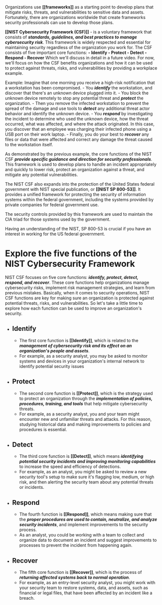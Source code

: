 Organizations use **[[frameworks]]** as a starting point to develop plans that mitigate risks, threats, and vulnerabilities to sensitive data and assets. Fortunately, there are organizations worldwide that create frameworks security professionals can use to develop those plans. 

**[[NIST Cybersecurity Framework (CSF)]]** - is a voluntary framework that consists of ***standards, guidelines, and best practices to manage cybersecurity risk***. This framework is widely respected and essential for maintaining security regardless of the organization you work for. 
	The CSF consists of five important core functions:
	 **- Identify 
	 - Protect 
	 - Detect 
	 - Respond
	 - Recover**
	 Which we'll discuss in detail in a future video. For now, we'll focus on how the CSF benefits organizations and how it can be used to protect against threats, risks, and vulnerabilities by providing a workplace example.
	 
Example: Imagine that one morning you receive a high-risk notification that a workstation has been compromised. 
	- You ***identify*** the workstation, and discover that there's an unknown device plugged into it. 
	- You block the unknown device remotely to stop any potential threat and ***protect*** the organization. 
	- Then you remove the infected workstation to prevent the spread of the damage and use tools to ***detect*** any additional threat actor behavior and identify the unknown device. 
	- You ***respond*** by investigating the incident to determine who used the unknown device, how the threat occurred, what was affected, and where the attack originated.
	In this case, you discover that an employee was charging their infected phone using a USB port on their work laptop. 
	- Finally, you do your best to ***recover*** any files or data that were affected and correct any damage the threat caused to the workstation itself. 

As demonstrated by the previous example, the core functions of the NIST CSF ***provide specific guidance and direction for security professionals***. This framework is used to develop plans to handle an incident appropriately and quickly to lower risk, protect an organization against a threat, and mitigate any potential vulnerabilities. 

The NIST CSF also expands into the protection of the United States federal government with NIST special publication, or **[[NIST SP 800-53]]**. It provides a unified framework for protecting the security of information systems within the federal government, including the systems provided by private companies for federal government use. 

The security controls provided by this framework are used to maintain the CIA triad for those systems used by the government.

Having an understanding of the NIST, SP 800-53 is crucial if you have an interest in working for the US federal government. 

# Explore the five functions of the NIST Cybersecurity Framework

NIST CSF focuses on five core functions: ***identify, protect, detect, respond, and recover***. These core functions help organizations manage cybersecurity risks, implement risk management strategies, and learn from previous mistakes. Basically, when it comes to security operations, NIST CSF functions are key for making sure an organization is protected against potential threats, risks, and vulnerabilities. So let's take a little time to explore how each function can be used to improve an organization's security. 

- ## Identify
	- The first core function is **[[Identify]]**, which is related to the ***management of cybersecurity risk and its effect on an organization's people and assets***. 
	- For example, as a security analyst, you may be asked to monitor systems and devices in your organization's internal network to identify potential security issues 
- ## Protect
	- The second core function is **[[Protect]]**, which is the strategy used to protect an organization through the ***implementation of policies, procedures, training, and tools*** that help mitigate cybersecurity threats. 
	- For example, as a security analyst, you and your team might encounter new and unfamiliar threats and attacks. For this reason, studying historical data and making improvements to policies and procedures is essential. 
- ## Detect
	- The third core function is **[[Detect]]**, which means ***identifying potential security incidents and improving monitoring capabilities*** to increase the speed and efficiency of detections. 
	- For example, as an analyst, you might be asked to review a new security tool's setup to make sure it's flagging low, medium, or high risk, and then alerting the security team about any potential threats or incidents.
- ## Respond
	- The fourth function is **[[Respond]]**, which means making sure that the ***proper procedures are used to contain, neutralize, and analyze security incidents***, and implement improvements to the security process. 
	- As an analyst, you could be working with a team to collect and organize data to document an incident and suggest improvements to processes to prevent the incident from happening again.
- ## Recover
	- The fifth core function is **[[Recover]]**, which is the process of ***returning affected systems back to normal operation***. 
	- For example, as an entry-level security analyst, you might work with your security team to restore systems, data, and assets, such as financial or legal files, that have been affected by an incident like a breach. 


